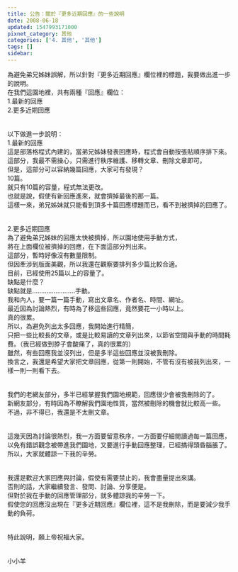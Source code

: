 ```yaml
---
title: 公告：關於『更多近期回應』的一些說明
date: 2008-06-18
updated: 1547993171000
pixnet_category: 其他
categories: ['4. 其他', '其他']
tags: []
sidebar: 
---
```


<p>為避免弟兄姊妹誤解，所以針對『更多近期回應』欄位裡的標題，我要做出進一步的說明。<br/><!--more-->在我們這園地裡，共有兩種『回應』欄位：<br/>1.最新的回應<br/>2.更多近期回應<br/><br/><br/>以下做進一步說明：<br/>1.最新的回應<br/>這是部落格程式內建的，當弟兄姊妹發表回應時，程式會自動按張貼順序排下來。<br/>這部分，我最不需操心，只需進行秩序維護、移轉文章、刪除文章即可。<br/>但是，這部分可以容納幾篇回應，大家可有發現？<br/>10篇。<br/>就只有10篇的容量，程式無法更改。<br/>也就是說，假使有新回應進來，就會擠掉最後的那一篇。<br/>這樣一來，弟兄姊妹就只能看到頂多十篇回應標題而已，看不到被擠掉的回應了。<br/><br/><br/>2.更多近期回應<br/>為了避免弟兄姊妹的回應太快被擠掉，所以園地使用手動方式，<br/>將在上面欄位被擠掉的回應，在下面這部分列出來。<br/>這部分，暫時好像沒有數量限制。<br/>但因牽涉到版面美觀，所以我還在觀察要排列多少篇比較合適。<br/>目前，已經使用25篇以上的容量了。<br/>缺點是什麼？<br/>缺點就是……………………手動。<br/>我和內人，要一篇一篇手動，寫出文章名、作者名、時間、網址。<br/>最近因為討論熱烈，有時為了移這些回應，竟然要花一小時以上。<br/>真的很累。<br/>所以，為避免列出太多回應，我開始進行精簡，<br/>只把一些比較長的文章，或是比較易讀的文章列出來，以節省空間與手動的時間耗費。（我已經做到脖子會酸痛了，真的很累的）<br/>雖然，有些回應我並沒列出，但是多半這些回應並沒被我刪除。<br/>換言之，我還是希望大家把文章回應，從第一則開始，不管有沒有被我列出來，一樣一則一則看下去。<br/><br/><br/>我們的老網友部分，多半已經掌握我們園地規範，回應很少會被我刪除的了。<br/>新網友部分，有時因為不瞭解我們園地性質，當然被刪除的機會就比較高一些。<br/>不過，非不得已，我還是不太刪文章。<br/><br/><br/>這幾天因為討論很熱烈，我一方面要留意秩序，一方面要仔細閱讀過每一篇回應，以免有錯誤觀念被帶進我們園地，又要進行手動回應整理，已經搞得頭昏腦脹了。<br/>所以，大家就體諒一下我的辛勞。<br/><br/><br/>我還是歡迎大家回應與討論，假使有需要禁止的，我會盡量提出來講。<br/>否則的話，大家繼續發言、發問、討論、分享便是。<br/>但對於我在手動的回應管理部分，就多體諒我的辛勞一下。<br/>假使您的回應沒出現在『更多近期回應』欄位裡，這不是我刪除，而是要減少我手動的負荷。<br/><br/><br/>特此說明，願上帝祝福大家。<br/><br/><br/>小小羊<br/>
</p>